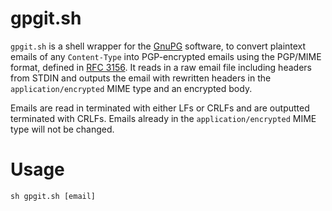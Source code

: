 # gpgit.sh

`gpgit.sh` is a shell wrapper for the [GnuPG](https://gnupg.org/) software, to convert plaintext emails of any `Content-Type` into PGP-encrypted emails using the PGP/MIME format, defined in [RFC 3156](https://tools.ietf.org/html/rfc3156). It reads in a raw email file including headers from STDIN and outputs the email with rewritten headers in the `application/encrypted` MIME type and an encrypted body.

Emails are read in terminated with either LFs or CRLFs and are outputted terminated with CRLFs. Emails already in the `application/encrypted` MIME type will not be changed.

# Usage

`sh gpgit.sh [email]`

